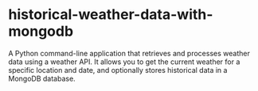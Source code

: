# historical-weather-data-with-mongodb
A Python command-line application that retrieves and processes weather data using a weather API. It allows you to get the current weather for a specific location and date, and optionally stores historical data in a MongoDB database.
